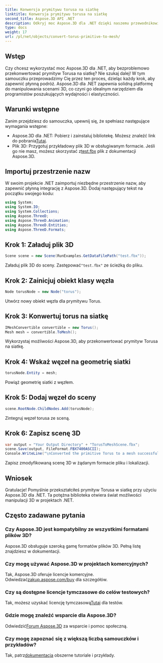```yaml
---
title: Konwersja prymitywu torusa na siatkę
linktitle: Konwersja prymitywu torusa na siatkę
second_title: Aspose.3D API .NET
description: Odkryj moc Aspose.3D dla .NET dzięki naszemu przewodnikowi krok po kroku na temat konwersji prymitywów Torusa na siatki. Ulepsz swój rozwój 3D bez wysiłku!
type: docs
weight: 17
url: /pl/net/objects/convert-torus-primitive-to-mesh/
---
```

## Wstęp
Czy chcesz wykorzystać moc Aspose.3D dla .NET, aby bezproblemowo przekonwertować prymityw Torusa na siatkę? Nie szukaj dalej! W tym samouczku przeprowadzimy Cię przez ten proces, dzieląc każdy krok, aby zapewnić płynną podróż. Aspose.3D dla .NET zapewnia solidną platformę do manipulowania scenami 3D, co czyni go idealnym narzędziem dla programistów poszukujących wydajności i elastyczności.
## Warunki wstępne
Zanim przejdziesz do samouczka, upewnij się, że spełniasz następujące wymagania wstępne:
-  Aspose.3D dla .NET: Pobierz i zainstaluj bibliotekę. Możesz znaleźć link do pobrania[Tutaj](https://releases.aspose.com/3d/net/).
-  Plik 3D: Przygotuj przykładowy plik 3D w obsługiwanym formacie. Jeśli go nie masz, możesz skorzystać z[test.fbx](https://reference.aspose.com/3d/net/) plik z dokumentacji Aspose.3D.
## Importuj przestrzenie nazw
W swoim projekcie .NET zaimportuj niezbędne przestrzenie nazw, aby zapewnić płynną integrację z Aspose.3D. Dodaj następujący tekst na początku swojego kodu:
```csharp
using System;
using System.IO;
using System.Collections;
using Aspose.ThreeD;
using Aspose.ThreeD.Animation;
using Aspose.ThreeD.Entities;
using Aspose.ThreeD.Formats;
```
## Krok 1: Załaduj plik 3D
```csharp
Scene scene = new Scene(RunExamples.GetDataFilePath("test.fbx"));
```
Załaduj plik 3D do sceny. Zastępować`"test.fbx"` ze ścieżką do pliku.
## Krok 2: Zainicjuj obiekt klasy węzła
```csharp
Node torusNode = new Node("torus");
```
Utwórz nowy obiekt węzła dla prymitywu Torus.
## Krok 3: Konwertuj torus na siatkę
```csharp
IMeshConvertible convertible = new Torus();
Mesh mesh = convertible.ToMesh();
```
Wykorzystaj możliwości Aspose.3D, aby przekonwertować prymityw Torusa na siatkę.
## Krok 4: Wskaż węzeł na geometrię siatki
```csharp
torusNode.Entity = mesh;
```
Powiąż geometrię siatki z węzłem.
## Krok 5: Dodaj węzeł do sceny
```csharp
scene.RootNode.ChildNodes.Add(torusNode);
```
Zintegruj węzeł torusa ze sceną.
## Krok 6: Zapisz scenę 3D
```csharp
var output = "Your Output Directory" + "TorusToMeshScene.fbx";
scene.Save(output, FileFormat.FBX7400ASCII);
Console.WriteLine("\nConverted the primitive Torus to a mesh successfully.\nFile saved at " + output);
```
Zapisz zmodyfikowaną scenę 3D w żądanym formacie pliku i lokalizacji.
## Wniosek
Gratulacje! Pomyślnie przekształciłeś prymityw Torusa w siatkę przy użyciu Aspose.3D dla .NET. Ta potężna biblioteka otwiera świat możliwości manipulacji 3D w projektach .NET.
## Często zadawane pytania
### Czy Aspose.3D jest kompatybilny ze wszystkimi formatami plików 3D?
Aspose.3D obsługuje szeroką gamę formatów plików 3D. Pełną listę znajdziesz w dokumentacji.
### Czy mogę używać Aspose.3D w projektach komercyjnych?
 Tak, Aspose.3D oferuje licencje komercyjne. Odwiedzać[zakup.aspose.com/buy](https://purchase.aspose.com/buy) dla szczegółów.
### Czy są dostępne licencje tymczasowe do celów testowych?
 Tak, możesz uzyskać licencję tymczasową[Tutaj](https://purchase.aspose.com/temporary-license/) dla testów.
### Gdzie mogę znaleźć wsparcie dla Aspose.3D?
 Odwiedzić[Forum Aspose.3D](https://forum.aspose.com/c/3d/18) za wsparcie i pomoc społeczną.
### Czy mogę zapoznać się z większą liczbą samouczków i przykładów?
 Tak, patrz[dokumentacja](https://reference.aspose.com/3d/net/) obszerne tutoriale i przykłady.